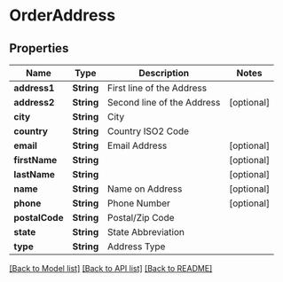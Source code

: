 # OrderAddress

## Properties
Name | Type | Description | Notes
------------ | ------------- | ------------- | -------------
**address1** | **String** | First line of the Address | 
**address2** | **String** | Second line of the Address | [optional] 
**city** | **String** | City | 
**country** | **String** | Country ISO2 Code | 
**email** | **String** | Email Address | [optional] 
**firstName** | **String** |  | [optional] 
**lastName** | **String** |  | [optional] 
**name** | **String** | Name on Address | [optional] 
**phone** | **String** | Phone Number | [optional] 
**postalCode** | **String** | Postal/Zip Code | 
**state** | **String** | State Abbreviation | 
**type** | **String** | Address Type | 

[[Back to Model list]](../README.md#documentation-for-models) [[Back to API list]](../README.md#documentation-for-api-endpoints) [[Back to README]](../README.md)


